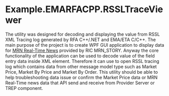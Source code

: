 # Example.EMARFACPP.RSSLTraceViewer
 The utility was designed for decoding and displaying the value from RSSL XML Tracing log generated by RFA C++/.NET and EMA/ETA C/C++. The main purpose of the project is to create WPF GUI application to display data for [MRN Real-Time News](https://developers.thomsonreuters.com/sites/default/files/ThomsonReutersMRNElektronDataModelsv210_2.pdf) provided by RIC MRN_STORY. Anyway the core functionality of the application can be used to decode value of the field entry data inside XML element. Therefore it can use to open RSSL tracing log which contains data from other message model type such as Market Price, Market By Price and Market By Order. This utility should be able to help troubleshooting data issue or confirm the Market Price data or MRN Real-Time news data that API send and receive from Provider Server or TREP component.
